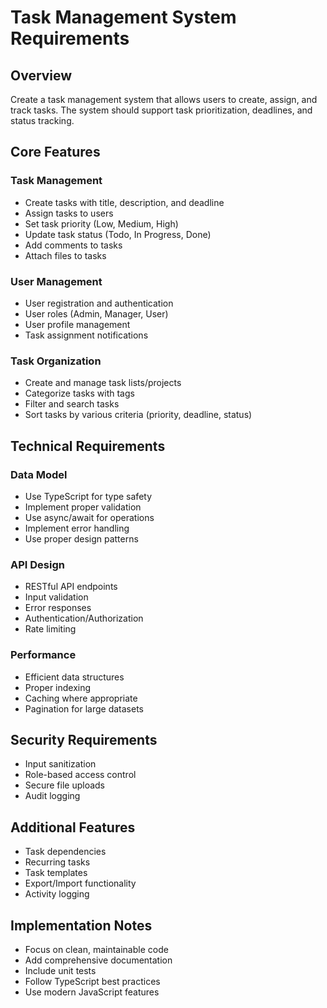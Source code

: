 # Task Management System Requirements

## Overview
Create a task management system that allows users to create, assign, and track tasks. The system should support task prioritization, deadlines, and status tracking.

## Core Features

### Task Management
- Create tasks with title, description, and deadline
- Assign tasks to users
- Set task priority (Low, Medium, High)
- Update task status (Todo, In Progress, Done)
- Add comments to tasks
- Attach files to tasks

### User Management
- User registration and authentication
- User roles (Admin, Manager, User)
- User profile management
- Task assignment notifications

### Task Organization
- Create and manage task lists/projects
- Categorize tasks with tags
- Filter and search tasks
- Sort tasks by various criteria (priority, deadline, status)

## Technical Requirements

### Data Model
- Use TypeScript for type safety
- Implement proper validation
- Use async/await for operations
- Implement error handling
- Use proper design patterns

### API Design
- RESTful API endpoints
- Input validation
- Error responses
- Authentication/Authorization
- Rate limiting

### Performance
- Efficient data structures
- Proper indexing
- Caching where appropriate
- Pagination for large datasets

## Security Requirements
- Input sanitization
- Role-based access control
- Secure file uploads
- Audit logging

## Additional Features
- Task dependencies
- Recurring tasks
- Task templates
- Export/Import functionality
- Activity logging

## Implementation Notes
- Focus on clean, maintainable code
- Add comprehensive documentation
- Include unit tests
- Follow TypeScript best practices
- Use modern JavaScript features 